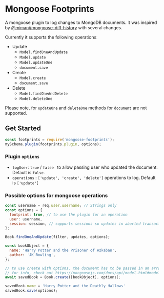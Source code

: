 # Mongoose Footprints

A mongoose plugin to log changes to MongoDB documents. It was inspired by [@mimani/mongoose-diff-history](https://github.com/mimani/mongoose-diff-history) with several changes.

Currently it supports the following operations:

- Update
  - `Model.findOneAndUpdate`
  - `Model.update`
  - `Model.updateOne`
  - `document.save`
- Create
  - `Model.create`
  - `document.save`
- Delete
  - `Model.findOneAndDelete`
  - `Model.deleteOne`

Please note, for `updateOne` and `deleteOne` methods for `document` are not supported.

## Get Started

```js
const footprints = require('mongoose-footprints');
mySchema.plugin(footprints.plugin, options);
```

### Plugin `options`

- `logUser`: `true` / `false ` to allow passing user who updated the document. Default is `false`.
- `operations` : `['update', 'create', 'delete']` operations to log. Default is `['update']`

### Possible options for mongoose operations

```js
const username = req.user.username; // Strings only
const options = {
  footprint: true, // to use the plugin for an operation
  user: username,
  session: session, // supports sessions so updates in aborted transactions won't be logged
};

Book.findOneAndUpdate(filter, updates, options);

const bookObject = {
  name: 'Harry Potter and the Prisoner of Azkaban',
  author: 'JK Rowling',
};

// to use create with options, the document has to be passed in an array
// for info, check out https://mongoosejs.com/docs/api/model.html#model_Model-create
await savedBook = Book.create([bookObject], options);

savedBook.name = 'Harry Potter and the Deathly Hallows'
savedBook.save(options);
```
